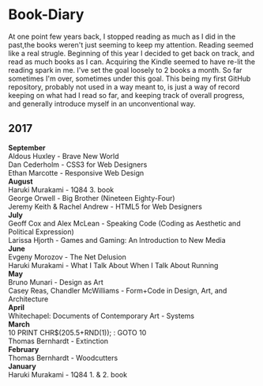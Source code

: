 # Book-Diary
At one point few years back, I stopped reading as much as I did in the past,the books weren't just seeming to keep my attention. Reading seemed like a real strugle. Beginning of this year I decided to get back on track, and read as much books as I can. Acquiring the Kindle seemed to have re-lit the reading spark in me. I've set the goal loosely to 2 books a month. So far sometimes I'm over, sometimes under this goal. 
This being my first GitHub repository, probably not used in a way meant to, is just a way of record keeping on what had I read so far, and keeping track of overall progress, and generally introduce myself in an unconventional way.

## 2017

**September**<br>
Aldous Huxley - Brave New World<br>
Dan Cederholm - CSS3 for Web Designers<br>
Ethan Marcotte - Responsive Web Design<br>
**August**<br>
Haruki Murakami - 1Q84 3. book<br>
George Orwell - Big Brother (Nineteen Eighty-Four)<br>
Jeremy Keith & Rachel Andrew - HTML5 for Web Designers<br>
**July**<br>
Geoff Cox and Alex McLean - Speaking Code (Coding as Aesthetic and Political Expression)<br>
Larissa Hjorth - Games and Gaming: An Introduction to New Media<br>
**June**<br>
Evgeny Morozov - The Net Delusion<br>
Haruki Murakami - What I Talk About When I Talk About Running<br>
**May**<br>
Bruno Munari - Design as Art<br>
Casey Reas, Chandler McWilliams - Form+Code in Design, Art, and Architecture<br>
**April**<br>
Whitechapel: Documents of Contemporary Art - Systems<br>
**March**<br>
10 PRINT CHR$(205.5+RND(1)); : GOTO 10<br>
Thomas Bernhardt - Extinction<br>
**February**<br>
Thomas Bernhardt - Woodcutters<br>
**January**<br>
Haruki Murakami - 1Q84 1. & 2. book<br>
